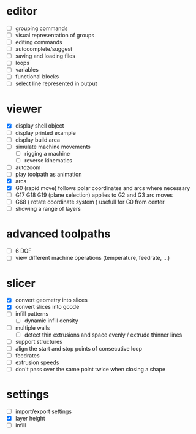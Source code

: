 # editor
- [ ] grouping commands
- [ ] visual representation of groups
- [ ] editing commands
- [ ] autocomplete/suggest
- [ ] saving and loading files
- [ ] loops
- [ ] variables
- [ ] functional blocks
- [ ] select line represented in output

# viewer
- [x] display shell object
- [ ] display printed example
- [ ] display build area
- [ ] simulate machine movements
	- [ ] rigging a machine
 	- [ ] reverse kinematics
- [ ] autozoom
- [ ] play toolpath as animation
- [x] arcs
- [x] G0 (rapid move) follows polar coordinates and arcs where necessary
- [ ] G17 G18 G19 (plane selection) applies to G2 and G3 arc moves
- [ ] G68 ( rotate coordinate system ) usefull for G0 from center
- [ ] showing a range of layers

# advanced toolpaths
- [ ] 6 DOF
- [ ] view different machine operations (temperature, feedrate, ...)

# slicer
- [x] convert geometry into slices
- [x] convert slices into gcode
- [ ] infill patterns
  - [ ] dynamic infill density
- [ ] multiple walls
  - [ ] detect thin extrusions and space evenly / extrude thinner lines
- [ ] support structures
- [ ] align the start and stop points of consecutive loop
- [ ] feedrates
- [ ] extrusion speeds
- [ ] don't pass over the same point twice when closing a shape

# settings
- [ ] import/export settings 
- [x] layer height
- [ ] infill
